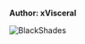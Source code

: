 <b>Author: xVisceral</b><br>

![BlackShades](https://github.com/yuankong666/Ultimate-RAT-Collection/assets/128066597/a814e67b-d544-407e-9c89-20f26f612f7e)
